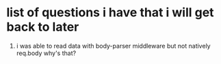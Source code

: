 # list of questions i have that i will get back to later

1. i was able to read data with body-parser middleware but not natively req.body why's that?
